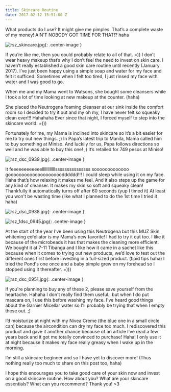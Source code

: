 ```yaml
---
title: Skincare Routine
date: 2017-02-12 15:51:00 Z
---
```


What products do I use?
It might give me pimples.
That’s a complete waste of my money! AIN'T NOBODY GOT TIME FOR THAT!? haha

![rsz_skincare.jpg](/uploads/rsz_skincare.jpg){: .center-image }

If you’re like me, then you could probably relate to all of that. =)) I don’t wear heavy makeup that’s why I don’t feel the need to invest on skin care.
I haven’t really established a good skin care routine until recently (January 2017). I’ve just been happy  using a simple soap and water for my face and felt it sufficed. Sometimes when I felt too tired, I just rinsed my face with water and I was good to go.

When me and my Mama went to Watsons, she bought some cleansers while I took a lot of time looking at new makeup at the counter. (haha)

She placed the Neutrogena foaming cleanser at our sink inside the comfort room so I decided to try it out and my oh my, I have never felt so squeaky clean ever!!! Hahahaha Ever since that night, I forced myself to step into the skincare world. =)))

Fortunately for me, my Mama is inclined into skincare so it’s a bit easier for me to try out new things.  ;) In Papa’s latest trip to Manila, Mama called him to buy something at Miniso. And luckily for us, Papa follows directions so well and he was able to buy this one! ;) It’s retailed for 749 pesos at Miniso!

![rsz_dsc_0939.jpg](/uploads/rsz_dsc_0939.jpg){: .center-image }

It feeeeeeeeeeeellllllllllllsssssssssssssss sooooooooooooo goooooooooooooooooooodddddd!!! I could sleep while using it on my face. Haha that’s how relaxing it makes me feel. And it also steps up the game for any kind of cleanser. It makes my skin so soft and squeaky clean! Thankfully it automatically turns off after 60 seconds (yup I timed it)  At least you won't be wasting time (like what I planned to do the 1st time I tried it haha)

![rsz_dsc_0938.jpg](/uploads/rsz_dsc_0938.jpg){: .center-image }

![rsz_1dsc_0945.jpg](/uploads/rsz_1dsc_0945.jpg){: .center-image }

At the start of the year I’ve been using this Neutrogena but this MUZ Skin whitening exfoliator is my Mama’s new favorite! I had to try it out too. I like it because of the microbeads it has that makes the cleaning more efficient. We bought it at 7-11 Tibanga and I like how it came in a sachet like this because when it comes to trying out new products, we’d love to test out the different ones first before investing in a full-sized product. (tipid tips haha) I tried the Pond's one once and a baby pimple grew on my forehead so I stopped using it thereafter. =)))

![rsz_dsc_0951.jpg](/uploads/rsz_dsc_0951.jpg){: .center-image }

If you're planning to buy any of these 2, please save yourself from the heartache. Hahaha I don't really find them useful.. but when I do put mascara on, I use this before washing my face. I've heard good things about the Garnier Micellar water so I'll probably be trying that when I empty these out. ;)

I’d moisturize at night with my Nivea Creme (the blue one in a small circle can) because the aircondition can dry my face too much. I rediscovered this product and gave it another chance because of an article I’ve read a few years back and it got me totally convinced to purchase! Haha! I only use it at night because it makes my face really greasy when I wake up in the morning.

I’m still a skincare beginner and so I have yet to discover more! (Thus nothing really too much to share on this post too, haha)

I hope this encourages you to take good care of your skin now and invest on a good skincare routine. How about you? What are your skincare essentials? What can you recommend? Thank you! <3